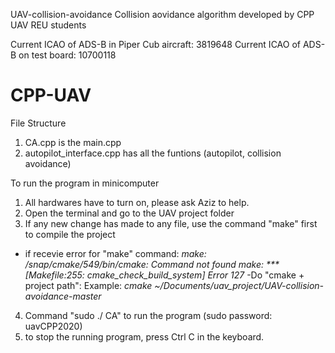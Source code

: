 UAV-collision-avoidance
Collision aovidance algorithm developed by CPP UAV REU students

Current ICAO of ADS-B in Piper Cub aircraft: 3819648
Current ICAO of ADS-B on test board: 10700118

# CPP-UAV
File Structure 
1. CA.cpp is the main.cpp
2. autopilot_interface.cpp has all the funtions (autopilot, collision avoidance)

To run the program in minicomputer
1. All hardwares have to turn on, please ask Aziz to help.
2. Open the terminal and go to the UAV project folder
3. If any new change has made to any file, use the command "make" first to compile the project
- if recevie error for "make" command:
*make: /snap/cmake/549/bin/cmake: Command not found
make: *** [Makefile:255: cmake_check_build_system] Error 127*
-Do "cmake + project path":
Example: *cmake ~/Documents/uav_project/UAV-collision-avoidance-master*
4. Command "sudo ./ CA" to run the program (sudo password: uavCPP2020)
5. to stop the running program, press Ctrl C in the keyboard.
